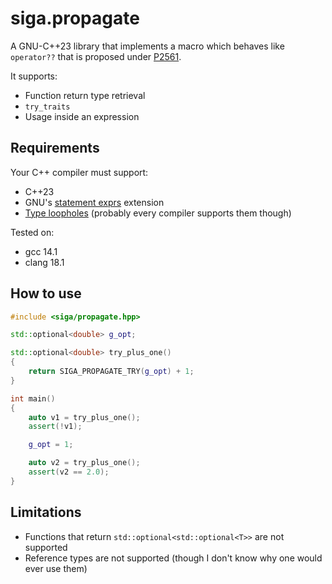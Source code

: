 # siga.propagate

A GNU-C++23 library that implements a macro which behaves like `operator??` that is proposed under [P2561](https://www.open-std.org/jtc1/sc22/wg21/docs/papers/2023/p2561r2.html).

It supports:
* Function return type retrieval
* `try_traits`
* Usage inside an expression

## Requirements

Your C++ compiler must support:
* C++23
* GNU's [statement exprs](https://gcc.gnu.org/onlinedocs/gcc/Statement-Exprs.html) extension
* [Type loopholes](https://alexpolt.github.io/type-loophole.html) (probably every compiler supports them though)

Tested on:
* gcc 14.1
* clang 18.1

## How to use

```cpp
#include <siga/propagate.hpp>

std::optional<double> g_opt;

std::optional<double> try_plus_one()
{
    return SIGA_PROPAGATE_TRY(g_opt) + 1;
}

int main()
{
    auto v1 = try_plus_one();
    assert(!v1);

    g_opt = 1;

    auto v2 = try_plus_one();
    assert(v2 == 2.0);
}
```

## Limitations

* Functions that return `std::optional<std::optional<T>>` are not supported
* Reference types are not supported (though I don't know why one would ever use them)

